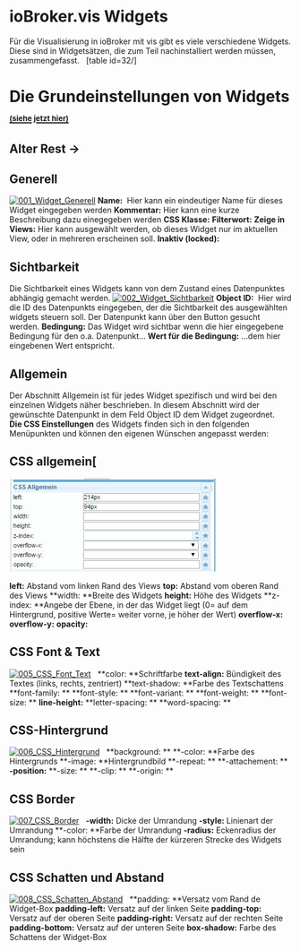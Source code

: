 # **ioBroker.vis Widgets**

Für die Visualisierung in ioBroker mit vis gibt es viele verschiedene Widgets. Diese sind in Widgetsätzen, die zum Teil nachinstalliert werden müssen, zusammengefasst.   [table id=32/]

# **Die Grundeinstellungen von Widgets [<span style="font-size: 10pt;">(siehe jetzt hier)</span>](http://www.iobroker.net/?page_id=2754&lang=de#Widget)**

## Alter Rest ->

## **Generell**

[![001_Widget_Generell](img/001_Widget_Generell.jpg)](img/001_Widget_Generell.jpg) **Name:**  Hier kann ein eindeutiger Name für dieses Widget eingegeben werden **Kommentar:** Hier kann eine kurze Beschreibung dazu einegegeben werden **CSS Klasse:** **Filterwort:** **Zeige in Views:** Hier kann ausgewählt werden, ob dieses Widget nur im aktuellen View, oder in mehreren erscheinen soll. **Inaktiv (locked):**

## **Sichtbarkeit**

Die Sichtbarkeit eines Widgets kann von dem Zustand eines Datenpunktes abhängig gemacht werden. [![002_Widget_Sichtbarkeit](img/002_Widget_Sichtbarkeit.jpg)](img/002_Widget_Sichtbarkeit.jpg) **Object ID:**  Hier wird die ID des Datenpunkts eingegeben, der die Sichtbarkeit des ausgewählten widgets steuern soll. Der Datenpunkt kann über den Button gesucht werden. **Bedingung:** Das Widget wird sichtbar wenn die hier eingegebene Bedingung für den o.a. Datenpunkt... **Wert für die Bedingung:** ...dem hier eingebenen Wert entspricht.

## **Allgemein**

Der Abschnitt Allgemein ist für jedes Widget spezifisch und wird bei den einzelnen Widgets näher beschrieben. In diesem Abschnitt wird der gewünschte Datenpunkt in dem Feld Object ID dem Widget zugeordnet.   **Die CSS Einstellungen** des Widgets finden sich in den folgenden Menüpunkten und können den eigenen Wünschen angepasst werden:

## **CSS allgemein**[
![](img/vis_widgets-3_004_CSS_allgemein.jpg)
[](img/005_CSS_Font_Text.jpg)

**left:** Abstand vom linken Rand des Views **top:** Abstand vom oberen Rand des Views **width: **Breite des Widgets **height:** Höhe des Widgets **z-index: **Angebe der Ebene, in der das Widget liegt (0= auf dem Hintergrund, positive Werte= weiter vorne, je höher der Wert) **overflow-x:** **overflow-y:** **opacity:**

## **CSS Font & Text**

[![005_CSS_Font_Text](img/005_CSS_Font_Text.jpg)](img/005_CSS_Font_Text.jpg)   **color: **Schriftfarbe **text-align:** Bündigkeit des Textes (links, rechts, zentriert) **text-shadow: **Farbe des Textschattens **font-family: ** **font-style: ** **font-variant: ** **font-weight: ** **font-size: ** **line-height:** **letter-spacing: ** **word-spacing: **

## **CSS-Hintergrund**

[![006_CSS_Hintergrund](img/006_CSS_Hintergrund.jpg)](img/006_CSS_Hintergrund.jpg)   **background: ** **-color: **Farbe des Hintergrunds **-image: **Hintergrundbild **-repeat: ** **-attachement: ** **-position:** **-size: ** **-clip: ** **-origin: **

## **CSS Border**

[![007_CSS_Border](img/007_CSS_Border.jpg)](img/007_CSS_Border.jpg)   **-width:** Dicke der Umrandung **-style:** Linienart der Umrandung **-color: **Farbe der Umrandung **-radius:** Eckenradius der Umrandung; kann höchstens die Hälfte der kürzeren Strecke des Widgets sein

## **CSS Schatten und Abstand**

[![008_CSS_Schatten_Abstand](img/008_CSS_Schatten_Abstand.jpg)](img/008_CSS_Schatten_Abstand.jpg)   **padding: **Versatz vom Rand de Widget-Box **padding-left:** Versatz auf der linken Seite **padding-top:** Versatz auf der oberen Seite **padding-right:** Versatz auf der rechten Seite **padding-bottom:** Versatz auf der unteren Seite **box-shadow:** Farbe des Schattens der Widget-Box